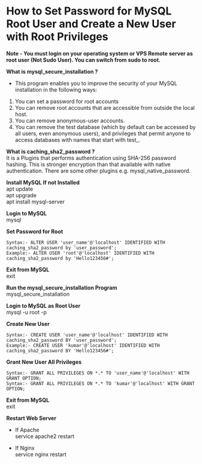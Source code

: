 # **How to Set Password for MySQL Root User and Create a New User with Root Privileges**  

**Note - You must login on your operating system or VPS Remote server as root user (Not Sudo User). You can switch from sudo to root.**  

**What is mysql_secure_installation ?**  
- This program enables you to improve the security of your MySQL installation in the following ways:  

1. You can set a password for root accounts  
2.  You can remove root accounts that are accessible from outside the local host.  
3. You can remove anonymous-user accounts.  
4. You can remove the test database (which by default can be accessed by all users, even anonymous users), and privileges that permit anyone to access databases with names that start with test_.  

**What is caching_sha2_password ?**  
It is a Plugins that performs authentication using SHA-256 password hashing. This is stronger encryption than that available with native authentication. There are some other plugins e.g. mysql_native_password.

**Install MySQL If not Installed**  
apt update  
apt upgrade  
apt install mysql-server  

**Login to MySQL**  
mysql  

**Set Password for Root**  
```console
Syntax:- ALTER USER 'user_name'@'localhost' IDENTIFIED WITH caching_sha2_password by 'user_password';
Example:- ALTER USER 'root'@'localhost' IDENTIFIED WITH caching_sha2_password by 'Hello123456#';
```

**Exit from MySQL**  
exit

**Run the mysql_secure_installation Program**  
mysql_secure_installation  

**Login to MySQL as Root User**  
mysql -u root -p

**Create New User**  
```console
Syntax:- CREATE USER 'user_name'@'localhost' IDENTIFIED WITH caching_sha2_password BY 'user_password';
Example:- CREATE USER 'kumar'@'localhost' IDENTIFIED WITH caching_sha2_password BY 'Hello123456#';
```

**Grant New User All Privileges**  
```console
Syntax:- GRANT ALL PRIVILEGES ON *.* TO 'user_name'@'localhost' WITH GRANT OPTION;
Syntax:- GRANT ALL PRIVILEGES ON *.* TO 'kumar'@'localhost' WITH GRANT OPTION;
```

**Exit from MySQL**  
exit

**Restart Web Server**  
- If Apache  
service apache2 restart

- If Nginx  
service nginx restart
